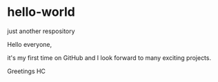 # hello-world
just another respository

Hello everyone,

it's my first time on GitHub and I look forward to many exciting projects.

Greetings HC
